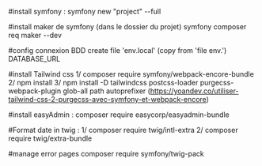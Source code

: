 #install symfony :
symfony new "project" --full

#install maker de symfony (dans le dossier du projet)
symfony composer req maker --dev

#config connexion BDD
create file 'env.local' (copy from 'file env.')
DATABASE_URL

#install Tailwind css
1/ composer require symfony/webpack-encore-bundle
2/ npm install
3/ npm install -D tailwindcss postcss-loader purgecss-webpack-plugin glob-all path autoprefixer
(https://yoandev.co/utiliser-tailwind-css-2-purgecss-avec-symfony-et-webpack-encore)

#install easyAdmin :
composer require easycorp/easyadmin-bundle

#Format date in twig :
1/ composer require twig/intl-extra
2/ composer require twig/extra-bundle

#manage error pages
composer require symfony/twig-pack